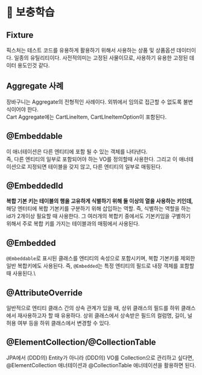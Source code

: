 # 🔸 보충학습

## Fixture

픽스처는 테스트 코드를 유용하게 활용하기 위해서 사용하는 상품 및 상품옵션 데이터이다. 일종의 유틸리티이다. 사전적의미는 고정된 사물이므로, 사용하기 유용한 고정된 데이터 용도인것 같다.

## Aggregate 사례

장바구니는 Aggregate의 전형적인 사례이다. 외뷔에서 임의로 접근할 수 없도록 불변식이어야 한다.\
Cart Aggregate에는 CartLineItem, CartLIneItemOption이 포함된다.

## @Embeddable

이 애너테이션은 다른 엔티티에 포함 될 수 있는 객체를 나타낸다.\
즉, 다른 엔티티의 일부로 포함되어야 하는 VO를 정의할때 사용한다. 그리고 이 애너테이션으로 지정되면 테이블을 갖지 않고, 다른 엔티티의 일부로 매핑된다.

## @EmbeddedId

**복합 기본 키는 테이블의 행을 고유하게 식별하기 위해 둘 이상의 열을 사용하는 키인데,** 해당 엔터티에 복합 기본키를 구분하기 위해 삽입하는 역할. 즉, 식별하는 역할을 하는 id가 2개이상 필요할 때 사용한다. 그 여러개의 복합키 중에서도 기본키임을 구별하기 위해서 주로 복합 키를 가지는 테이블과의 매핑에서 사용된다.

## @Embedded

`@Embeddable`로 표시된 클래스를 엔티티의 속성으로 포함시키며, 복합 기본키를 제외한 일반 복합키에도 사용된다. 즉, `@Embedded`는 특정 엔티티의 필드로 내장 객체를 포함할 때 사용된다.\


## @AttributeOverride

일반적으로 엔티티 클래스 간의 상속 관계가 있을 때, 상위 클래스의 필드를 하위 클래스에서 재사용하고자 할 때 유용하다. 상위 클래스에서 상속받은 필드의 컬럼명, 길이, 널 허용 여부 등을 하위 클래스에서 변경할 수 있다.

## @ElementCollection/@CollectionTable&#x20;

JPA에서 (DDD의) Entity가 아니라 (DDD의) VO를 Collection으로 관리하고 싶다면, @ElementCollection 애너테이션과 @CollectionTable 애너테이션을 활용하면 된다.
